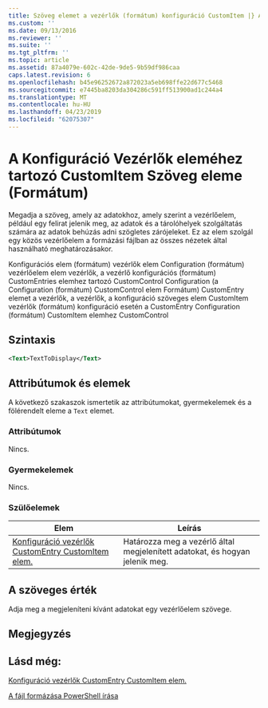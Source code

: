 ```yaml
---
title: Szöveg elemet a vezérlők (formátum) konfiguráció CustomItem |} A Microsoft Docs
ms.custom: ''
ms.date: 09/13/2016
ms.reviewer: ''
ms.suite: ''
ms.tgt_pltfrm: ''
ms.topic: article
ms.assetid: 87a4079e-602c-42de-9de5-9b59df986caa
caps.latest.revision: 6
ms.openlocfilehash: b45e96252672a872023a5eb698ffe22d677c5468
ms.sourcegitcommit: e7445ba8203da304286c591ff513900ad1c244a4
ms.translationtype: MT
ms.contentlocale: hu-HU
ms.lasthandoff: 04/23/2019
ms.locfileid: "62075307"
---
```

# <a name="text-element-for-customitem-for-controls-for-configuration-format"></a>A Konfiguráció Vezérlők eleméhez tartozó CustomItem Szöveg eleme (Formátum)

Megadja a szöveg, amely az adatokhoz, amely szerint a vezérlőelem, például egy felirat jelenik meg, az adatok és a tárolóhelyek szolgáltatás számára az adatok behúzás adni szögletes zárójeleket. Ez az elem szolgál egy közös vezérlőelem a formázási fájlban az összes nézetek által használható meghatározásakor.

Konfigurációs elem (formátum) vezérlők elem Configuration (formátum) vezérlőelem elem vezérlők, a vezérlő konfigurációs (formátum) CustomEntries elemhez tartozó CustomControl Configuration (a Configuration (formátum) CustomControl elem Formátum) CustomEntry elemet a vezérlők, a vezérlők, a konfiguráció szöveges elem CustomItem vezérlők (formátum) konfiguráció esetén a CustomEntry Configuration (formátum) CustomItem elemhez CustomControl

## <a name="syntax"></a>Szintaxis

```xml
<Text>TextToDisplay</Text>
```

## <a name="attributes-and-elements"></a>Attribútumok és elemek

A következő szakaszok ismertetik az attribútumokat, gyermekelemek és a fölérendelt eleme a `Text` elemet.

### <a name="attributes"></a>Attribútumok

Nincs.

### <a name="child-elements"></a>Gyermekelemek

Nincs.

### <a name="parent-elements"></a>Szülőelemek

|Elem|Leírás|
|-------------|-----------------|
|[Konfiguráció vezérlők CustomEntry CustomItem elem.](./customitem-element-for-customentry-for-controls-for-configuration-format.md)|Határozza meg a vezérlő által megjelenített adatokat, és hogyan jelenik meg.|

## <a name="text-value"></a>A szöveges érték

Adja meg a megjeleníteni kívánt adatokat egy vezérlőelem szövege.

## <a name="remarks"></a>Megjegyzés

## <a name="see-also"></a>Lásd még:

[Konfiguráció vezérlők CustomEntry CustomItem elem.](./customitem-element-for-customentry-for-controls-for-configuration-format.md)

[A fájl formázása PowerShell írása](./writing-a-powershell-formatting-file.md)
